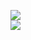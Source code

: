 [![](https://img.shields.io/badge/Made%20With-Github%20Spray-lightgrey.svg?style=for-the-badge&logo=github)](https://github.com/Annihil/github-spray#1780)  
[![](https://i.imgur.com/2DrTn0Z.gif)](https://github.com/Annihil/github-spray)